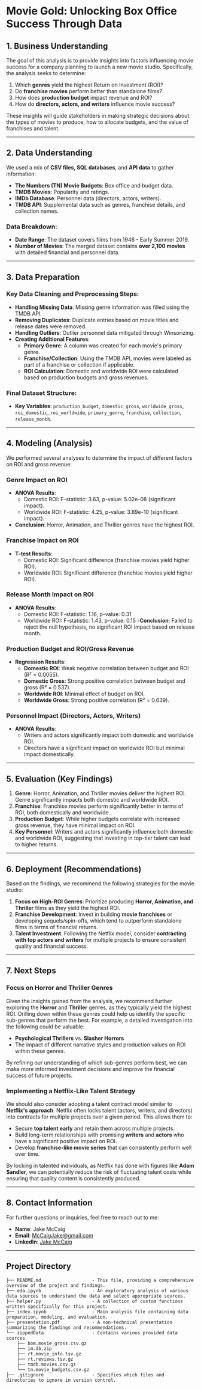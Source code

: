 # Movie Gold: Unlocking Box Office Success Through Data

## 1. Business Understanding
The goal of this analysis is to provide insights into factors influencing movie success for a company planning to launch a new movie studio. Specifically, the analysis seeks to determine:
1. Which **genres** yield the highest Return on Investment (ROI)?
2. Do **franchise movies** perform better than standalone films?
3. How does **production budget** impact revenue and ROI?
4. How do **directors, actors, and writers** influence movie success?

These insights will guide stakeholders in making strategic decisions about the types of movies to produce, how to allocate budgets, and the value of franchises and talent.

---

## 2. Data Understanding
We used a mix of **CSV files, SQL databases**, and **API data** to gather information:
- **The Numbers (TN) Movie Budgets**: Box office and budget data.
- **TMDB Movies**: Popularity and ratings.
- **IMDb Database**: Personnel data (directors, actors, writers).
- **TMDB API**: Supplemental data such as genres, franchise details, and collection names.

### Data Breakdown:
- **Date Range**: The dataset covers films from 1946 - Early Summer 2019.
- **Number of Movies**: The merged dataset contains **over 2,100 movies** with detailed financial and personnel data.

---

## 3. Data Preparation
### Key Data Cleaning and Preprocessing Steps:
- **Handling Missing Data**: Missing genre information was filled using the TMDB API.
- **Removing Duplicates**: Duplicate entries based on movie titles and release dates were removed.
- **Handling Outliers**: Outlier personnel data mitigated through Winsorizing.
- **Creating Additional Features**:
    - **Primary Genre**: A column was created for each movie's primary genre.
    - **Franchise/Collection**: Using the TMDB API, movies were labeled as part of a franchise or collection if applicable.
    - **ROI Calculation**: Domestic and worldwide ROI were calculated based on production budgets and gross revenues.

### Final Dataset Structure:
- **Key Variables**: `production_budget`, `domestic_gross`, `worldwide_gross`, `roi_domestic`, `roi_worldwide`, `primary_genre`, `franchise`, `collection`, `release_month`.

---

## 4. Modeling (Analysis)
We performed several analyses to determine the impact of different factors on ROI and gross revenue:

### Genre Impact on ROI
- **ANOVA Results**:
  - Domestic ROI: F-statistic: 3.63, p-value: 5.02e-08 (significant impact).
  - Worldwide ROI: F-statistic: 4.25, p-value: 3.89e-10 (significant impact).
- **Conclusion**: Horror, Animation, and Thriller genres have the highest ROI.

### Franchise Impact on ROI
- **T-test Results**:
  - Domestic ROI: Significant difference (franchise movies yield higher ROI).
  - Worldwide ROI: Significant difference (franchise movies yield higher ROI).

### Release Month Impact on ROI
- **ANOVA Results**:
  - Domestic ROI: F-statistic: 1.16, p-value: 0.31
  - Worldwide ROI: F-statistic: 1.43, p-value: 0.15
-**Conclusion**: Failed to reject the null hypothesis, no significant ROI impact based on release month.

### Production Budget and ROI/Gross Revenue
- **Regression Results**:
  - **Domestic ROI**: Weak negative correlation between budget and ROI (R² = 0.0055).
  - **Domestic Gross**: Strong positive correlation between budget and gross (R² = 0.537).
  - **Worldwide ROI**: Minimal effect of budget on ROI.
  - **Worldwide Gross**: Strong positive correlation (R² = 0.639).

### Personnel Impact (Directors, Actors, Writers)
- **ANOVA Results**:
  - Writers and actors significantly impact both domestic and worldwide ROI.
  - Directors have a significant impact on worldwide ROI but minimal impact domestically.

---

## 5. Evaluation (Key Findings)
1. **Genre**: Horror, Animation, and Thriller movies deliver the highest ROI. Genre significantly impacts both domestic and worldwide ROI.
2. **Franchise**: Franchise movies perform significantly better in terms of ROI, both domestically and worldwide.
3. **Production Budget**: While higher budgets correlate with increased gross revenue, they have minimal impact on ROI.
4. **Key Personnel**: Writers and actors significantly influence both domestic and worldwide ROI, suggesting that investing in top-tier talent can lead to higher returns.

---

## 6. Deployment (Recommendations)
Based on the findings, we recommend the following strategies for the movie studio:
1. **Focus on High-ROI Genres**: Prioritize producing **Horror, Animation, and Thriller** films as they yield the highest ROI.
2. **Franchise Development**: Invest in building **movie franchises** or developing sequels/spin-offs, which tend to outperform standalone films in terms of financial returns.
3. **Talent Investment**: Following the Netflix model, consider **contracting with top actors and writers** for multiple projects to ensure consistent quality and financial success.

---

## 7. Next Steps

### Focus on Horror and Thriller Genres
Given the insights gained from the analysis, we recommend further exploring the **Horror** and **Thriller** genres, as they typically yield the highest ROI. Drilling down within these genres could help us identify the specific sub-genres that perform the best. For example, a detailed investigation into the following could be valuable:
- **Psychological Thrillers** vs. **Slasher Horrors**
- The impact of different narrative styles and production values on ROI within these genres.

By refining our understanding of which sub-genres perform best, we can make more informed investment decisions and improve the financial success of future projects.

### Implementing a Netflix-Like Talent Strategy
We should also consider adopting a talent contract model similar to **Netflix's approach**. Netflix often locks talent (actors, writers, and directors) into contracts for multiple projects over a given period. This allows them to:
- Secure **top talent early** and retain them across multiple projects.
- Build long-term relationships with promising **writers** and **actors** who have a significant positive impact on ROI.
- Develop **franchise-like movie series** that can consistently perform well over time.

By locking in talented individuals, as Netflix has done with figures like **Adam Sandler**, we can potentially reduce the risk of fluctuating talent costs while ensuring that quality content is consistently produced.

---

## 8. Contact Information

For further questions or inquiries, feel free to reach out to me:

- **Name**: Jake McCaig
- **Email**: [McCaigJake@gmail.com](mailto:McCaigJake@gmail.com)
- **LinkedIn**: [Jake McCaig](https://www.linkedin.com/in/jakemccaig/)

---

## Project Directory
```
├── README.md                   - This file, providing a comprehensive overview of the project and findings.
├── eda.ipynb                   - An exploratory analysis of various data sources to understand the data and select appropriate sources.
├── helper.py                   - A collection of custom functions written specifically for this project.
├── index.ipynb                 - Main analysis file containing data preparation, modeling, and evaluation.
├── presentation.pdf            - A non-technical presentation summarizing the findings and recommendations.
└── zippedData                  - Contains various provided data sources
    ├── bom.movie_gross.csv.gz
    ├── im.db.zip
    ├── rt.movie_info.tsv.gz
    ├── rt.reviews.tsv.gz
    ├── tmdb.movies.csv.gz
    └── tn.movie_budgets.csv.gz
├── .gitignore                  - Specifies which files and directories to ignore in version control.
```